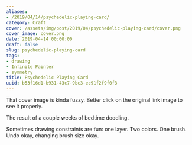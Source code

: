 ```yaml
---
aliases:
- /2019/04/14/psychedelic-playing-card/
category: Craft
cover: /assets/img/post/2019/04/psychedelic-playing-card/cover.png
cover_image: cover.png
date: 2019-04-14 00:00:00
draft: false
slug: psychedelic-playing-card
tags:
- drawing
- Infinite Painter
- symmetry
title: Psychedelic Playing Card
uuid: b53f16d1-b931-43c7-9bc3-ec91f2f9f0f3
---
```


That cover image is kinda fuzzy. Better click on the original link image to see it properly.

<!--more-->
The result of a couple weeks of bedtime doodling.

Sometimes drawing constraints are fun: one layer. Two colors. One brush. Undo okay, changing brush size okay.